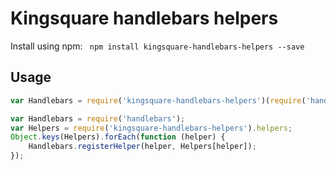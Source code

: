 # Kingsquare handlebars helpers

Install using npm: ``` npm install kingsquare-handlebars-helpers --save```

## Usage

```javascript
var Handlebars = require('kingsquare-handlebars-helpers')(require('handlebars'));
```

```javascript
var Handlebars = require('handlebars');
var Helpers = require('kingsquare-handlebars-helpers').helpers;
Object.keys(Helpers).forEach(function (helper) {
    Handlebars.registerHelper(helper, Helpers[helper]);
});
```